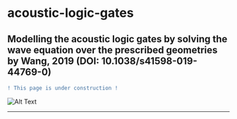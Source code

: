# acoustic-logic-gates
## **Modelling the acoustic logic gates by solving the wave equation over the prescribed geometries by Wang, 2019 (DOI: 10.1038/s41598-019-44769-0)**

```diff
! This page is under construction !
```
![Alt Text](https://media4.giphy.com/media/SZQBPO4NqHkh6wmdXk/giphy.gif)

---

